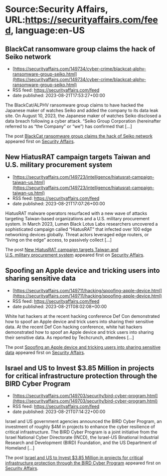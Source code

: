 # Source:Security Affairs, URL:https://securityaffairs.com/feed, language:en-US

## BlackCat ransomware group claims the hack of Seiko network
 - [https://securityaffairs.com/149734/cyber-crime/blackcat-alphv-ransomware-group-seiko.html](https://securityaffairs.com/149734/cyber-crime/blackcat-alphv-ransomware-group-seiko.html)
 - RSS feed: https://securityaffairs.com/feed
 - date published: 2023-08-21T17:53:27+00:00

<p>The BlackCat/ALPHV ransomware group claims to have hacked the Japanese maker of watches Seiko and added the company to its data leak site. On August 10, 2023, the Japanese maker of watches Seiko disclosed a data breach following a cyber attack. &#8220;Seiko Group Corporation (hereinafter referred to as “the Company” or “we”) has confirmed that [&#8230;]</p>
<p>The post <a href="https://securityaffairs.com/149734/cyber-crime/blackcat-alphv-ransomware-group-seiko.html" rel="nofollow">BlackCat ransomware group claims the hack of Seiko network</a> appeared first on <a href="https://securityaffairs.com" rel="nofollow">Security Affairs</a>.</p>

## New HiatusRAT campaign targets Taiwan and U.S. military procurement system
 - [https://securityaffairs.com/149723/intelligence/hiatusrat-campaign-taiwan-us.html](https://securityaffairs.com/149723/intelligence/hiatusrat-campaign-taiwan-us.html)
 - RSS feed: https://securityaffairs.com/feed
 - date published: 2023-08-21T17:07:26+00:00

<p>HiatusRAT malware operators resurfaced with a new wave of attacks targeting Taiwan-based organizations and a U.S. military procurement system. In March 2023, Lumen Black Lotus Labs researchers uncovered a sophisticated campaign called “HiatusRAT” that infected over 100 edge networking devices globally. Threat actors leveraged edge routers, or “living on the edge” access, to passively collect [&#8230;]</p>
<p>The post <a href="https://securityaffairs.com/149723/intelligence/hiatusrat-campaign-taiwan-us.html" rel="nofollow">New HiatusRAT campaign targets Taiwan and U.S. military procurement system</a> appeared first on <a href="https://securityaffairs.com" rel="nofollow">Security Affairs</a>.</p>

## Spoofing an Apple device and tricking users into sharing sensitive data
 - [https://securityaffairs.com/149711/hacking/spoofing-apple-device.html](https://securityaffairs.com/149711/hacking/spoofing-apple-device.html)
 - RSS feed: https://securityaffairs.com/feed
 - date published: 2023-08-21T08:02:08+00:00

<p>White hat hackers at the recent hacking conference Def Con demonstrated how to spoof an Apple device and trick users into sharing their sensitive data. At the recent Def Con hacking conference, white hat hackers demonstrated how to spoof an Apple device and trick users into sharing their sensitive data. As reported by Techcrunch, attendees [&#8230;]</p>
<p>The post <a href="https://securityaffairs.com/149711/hacking/spoofing-apple-device.html" rel="nofollow">Spoofing an Apple device and tricking users into sharing sensitive data</a> appeared first on <a href="https://securityaffairs.com" rel="nofollow">Security Affairs</a>.</p>

## Israel and US to Invest $3.85 Million in projects for critical infrastructure protection through the BIRD Cyber Program
 - [https://securityaffairs.com/149703/security/bird-cyber-program.html](https://securityaffairs.com/149703/security/bird-cyber-program.html)
 - RSS feed: https://securityaffairs.com/feed
 - date published: 2023-08-21T07:14:22+00:00

<p>Israel and US government agencies announced the BIRD Cyber Program, an investment of roughly $4M in projects to enhance the cyber resilience of critical infrastructure. The BIRD Cyber Program is a joint initiative from the Israel National Cyber Directorate (INCD), the Israel-US Binational Industrial Research and Development (BIRD) Foundation, and the US Department of Homeland [&#8230;]</p>
<p>The post <a href="https://securityaffairs.com/149703/security/bird-cyber-program.html" rel="nofollow">Israel and US to Invest $3.85 Million in projects for critical infrastructure protection through the BIRD Cyber Program</a> appeared first on <a href="https://securityaffairs.com" rel="nofollow">Security Affairs</a>.</p>

